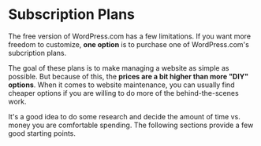 # Subscription Plans

The free version of WordPress.com has a few limitations. If you want more freedom to customize, **one option** is to purchase one of WordPress.com's subcription plans.

The goal of these plans is to make managing a website as simple as possible. But because of this, the **prices are a bit higher than more "DIY" options**. When it comes to website maintenance, you can usually find cheaper options if you are willing to do more of the behind-the-scenes work.

It's a good idea to do some research and decide the amount of time vs. money you are comfortable spending. The following sections provide a few good starting points.
